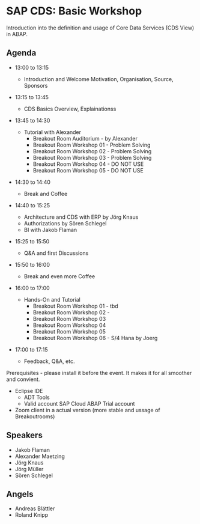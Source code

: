 # SAP CDS: Basic Workshop

Introduction into the definition and usage of Core Data Services (CDS View) in ABAP.

## Agenda

- 13:00 to 13:15
  - Introduction and Welcome
    Motivation, Organisation, Source, Sponsors
- 13:15 to 13:45
  - CDS Basics Overview, Explainationss
- 13:45 to 14:30
  - Tutorial with Alexander 
    - Breakout Room Auditorium - by Alexander
    - Breakout Room Workshop 01 - Problem Solving
    - Breakout Room Workshop 02 - Problem Solving
    - Breakout Room Workshop 03 - Problem Solving
    - Breakout Room Workshop 04 - DO NOT USE
    - Breakout Room Workshop 05 - DO NOT USE
    
- 14:30 to 14:40
  - Break and Coffee
- 14:40 to 15:25
  - Architecture and CDS with ERP by Jörg Knaus
  - Authorizations by Sören Schlegel
  - BI with Jakob Flaman
- 15:25 to 15:50
  - Q&A and first Discussions
- 15:50 to 16:00
  - Break and even more Coffee 
- 16:00 to 17:00
  - Hands-On and Tutorial
    - Breakout Room Workshop 01 - tbd
    - Breakout Room Workshop 02 - 
    - Breakout Room Workshop 03
    - Breakout Room Workshop 04
    - Breakout Room Workshop 05
    - Breakout Room Workshop 06 - S/4 Hana by Joerg
- 17:00 to 17:15
  - Feedback, Q&A, etc.

Prerequisites - please install it before the event. It makes it for all smoother and convient.
- Eclipse IDE
  - ADT Tools
  - Valid account SAP Cloud ABAP Trial account
- Zoom client in a actual version (more stable and ussage of Breakoutrooms)


## Speakers
- Jakob Flaman
- Alexander Maetzing
- Jörg Knaus
- Jörg Müller
- Sören Schlegel

## Angels
- Andreas Blättler
- Roland Knipp


